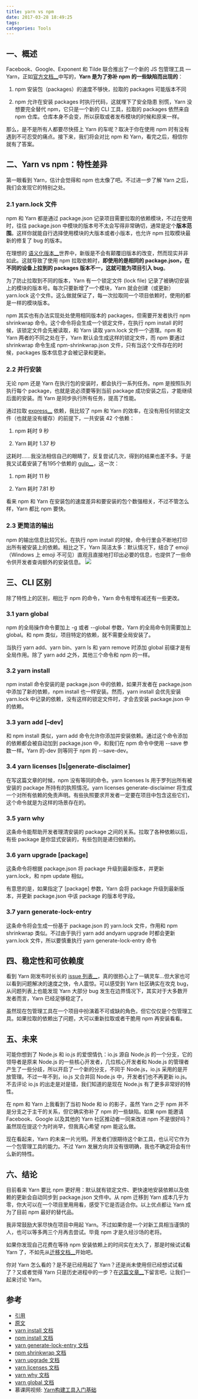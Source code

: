 ```yaml
---
title: yarn vs npm
date: 2017-03-28 18:49:25
tags:
categories: Tools
---
```


## 一、概述
Facebook、Google、Exponent 和 Tilde 联合推出了一个新的 JS 包管理工具 — Yarn，正如[官方文档__](https://link.zhihu.com/?target=https%3A//code.facebook.com/posts/1840075619545360)中写的，**Yarn 是为了弥补 npm 的一些缺陷而出现的**：

1. npm 安装包（packages）的速度不够快，拉取的 packages 可能版本不同

2. npm 允许在安装 packages 时执行代码，这就埋下了安全隐患
别慌，Yarn 没想要完全替代 npm，它只是一个新的 CLI 工具，拉取的 packages 依然来自 npm 仓库。仓库本身不会变，所以获取或者发布模块的时候和原来一样。  

那么，是不是所有人都要尽快搭上 Yarn 的车呢？取决于你在使用 npm 时有没有遇到不可忍受的痛点。接下来，我们将会对比 npm 和 Yarn，看完之后，相信你就有了答案。  

## 二、Yarn vs npm：特性差异

第一眼看到 Yarn，估计会觉得和 npm 也太像了吧。不过进一步了解 Yarn 之后，我们会发现它的特别之处。  

### 2.1 **yarn.lock 文件**

npm 和 Yarn 都是通过 package.json 记录项目需要拉取的依赖模块，不过在使用时，往往 package.json 中模块的版本号不太会写得非常确切，通常是定个**版本范围**。这样你就能自行选择使用模块的大版本或者小版本，也允许 npm 拉取模块最新的修复了 bug 的版本。  

在理想的 [语义化版本__](https://link.zhihu.com/?target=http%3A//semver.org/lang/zh-CN/)世界中，新版是不会有颠覆旧版本的改变，然而现实并非如此。这就导致了使用 npm 拉取依赖时，**即使用的是相同的 package.json，在不同的设备上拉到的 packages 版本不一，这就可能为项目引入 bug**。  

为了防止拉取到不同的版本，Yarn 有一个锁定文件 (lock file) 记录了被确切安装上的模块的版本号。每次只要新增了一个模块，Yarn 就会创建（或更新）yarn.lock 这个文件。这么做就保证了，每一次拉取同一个项目依赖时，使用的都是一样的模块版本。  

npm 其实也有办法实现处处使用相同版本的 packages，但需要开发者执行 npm shrinkwrap 命令。这个命令将会生成一个锁定文件，在执行 npm install 的时候，该锁定文件会先被读取，和 Yarn 读取 yarn.lock 文件一个道理。npm 和 Yarn 两者的不同之处在于，Yarn 默认会生成这样的锁定文件，而 npm 要通过 shrinkwrap 命令生成 npm-shrinkwrap.json 文件，只有当这个文件存在的时候，packages 版本信息才会被记录和更新。    
### 2.2 **并行安装**

无论 npm 还是 Yarn 在执行包的安装时，都会执行一系列任务。npm 是按照队列执行每个 package，也就是说必须要等到当前 package 成功安装之后，才能继续后面的安装。而 Yarn 是同步执行所有任务，提高了性能。  

通过拉取 [express__](https://link.zhihu.com/?target=https%3A//www.npmjs.com/package/express) 依赖，我比较了 npm 和 Yarn 的效率，在没有用任何锁定文件（也就是没有缓存）的前提下，一共安装 42 个依赖：

1.  npm 耗时 9 秒

2.  Yarn 耗时 1.37 秒

这耗时……我没法相信自己的眼睛了，反复尝试几次，得到的结果也差不多。于是我又试着安装了有195个依赖的 [gulp__](https://link.zhihu.com/?target=https%3A//www.npmjs.com/package/gulp)，这一次：  

1.  npm 耗时 11 秒

2.  Yarn 耗时 7.81 秒

看来 npm 和 Yarn 在安装包的速度差异和要安装的包个数强相关，不过不管怎么样，Yarn 都比 npm 要快。  

### 2.3 **更简洁的输出**

npm 的输出信息比较冗长。在执行 npm install <package> 的时候，命令行里会不断地打印出所有被安装上的依赖。相比之下，Yarn 简洁太多：默认情况下，结合了 emoji （Windows 上 emoji 不可见）直观且直接地打印出必要的信息，也提供了一些命令供开发者查询额外的安装信息。  ![](https://pic1.zhimg.com/v2-5f6f31df2f1be755ace92ba2908cfe34_b.png)

## 三、CLI 区别

除了特性上的区别，相比于 npm 的命令，Yarn 命令有增有减还有一些更改。  

### 3.1 **yarn global**

npm 的全局操作命令要加上 -g 或者 --global 参数，Yarn 的全局命令则需要加上 global。和 npm 类似，项目特定的依赖，就不需要全局安装了。

当执行 yarn add、yarn bin、yarn ls 和 yarn remove 时添加 global 前缀才是有全局作用。除了 yarn add 之外，其他三个命令和 npm 的一样。

### 3.2 **yarn install**

npm install 命令安装的是 package.json 中的依赖，如果开发者在 package.json 中添加了新的依赖，npm install 也一样安装。然而，yarn install 会优先安装 yarn.lock 中记录的依赖，没有这样的锁定文件时，才会去安装 package.json 中的依赖。

### 3.3 **yarn add [–dev]**

和 npm install 类似，yarn add 命令允许你添加并安装依赖。通过这个命令添加的依赖都会被自动加到 package.json 中，和我们在 npm 命令中使用 --save 参数一样。Yarn 的-dev 则等同于 npm 的 --save-dev。

### 3.4 **yarn licenses [ls|generate-disclaimer]**

在写这篇文章的时候，npm 没有等同的命令。yarn licenses ls 用于罗列出所有被安装的 package 所持有的执照情况。yarn licenses generate-disclaimer 将生成一个对所有依赖的免责声明。有些执照要求开发者一定要在项目中包含这些它们，这个命令就是为这样的场景存在的。


### 3.5 **yarn why**

这条命令能帮助开发者理清安装的 package 之间的关系。拉取了各种依赖以后，有些 package 是你显式安装的，有些包则是递归依赖的。

### 3.6 **yarn upgrade [package]**

这条命令将根据 package.json 将 package 升级到最新版本，并更新 yarn.lock，和 npm update 相似。  

有意思的是，如果指定了 [package] 参数，Yarn 会将 package 升级到最新版本，并更新 package.json 中该 package 的版本号字段。


### 3.7 **yarn generate-lock-entry**

这条命令将会生成一份基于 package.json 的 yarn.lock 文件，作用和 npm shrinkwrap 类似。不过由于执行 yarn add andyarn upgrade 时都会更新 yarn.lock 文件，所以要慎重执行 yarn generate-lock-entry 命令

## 四、稳定性和可依赖度

看到 Yarn 刚发布时长长的 [issue 列表__](https://link.zhihu.com/?target=https%3A//github.com/yarnpkg/yarn/issues)，真的很担心上了一辆灵车…但大家也可以看到问题解决的速度之快，令人震惊。可以感受到 Yarn 社区确实在攻克 bug，从问题列表上也能发现 Yarn 大部分 bug 发生在边界情况下，其实对于大多数开发者而言，Yarn 已经足够稳定了。  

虽然现在包管理工具在一个项目中扮演着不可或缺的角色，但它仅仅是个包管理工具。如果拉取的依赖出了问题，大可以重新拉取或者干脆用 npm 再安装看看。  

## 五、未来

可能你想到了 Node.js 和 io.js 的爱恨情仇：io.js 源自 Node.js 的一个分支，它的领导者是原来 Node.js 的一些核心开发者，几位核心开发者和 Node.js 的管理者产生了一些分歧，所以开启了一个新的分支，不同于 Node.js，io.js 采用的是开放管理。不过一年不到，io.js 又合并回 Node.js 中，开发者们也不再更新 io.js。不去评论 io.js 的出走是对是错，我们知道的是现在 Node.js 有了更多非常好的特性。  

在 npm 和 Yarn 上我看到了当初 Node 和 io 的影子，虽然 Yarn 之于 npm 并不是分支之于主干的关系，但它确实弥补了 npm 的一些缺陷。如果 npm 能邀请 Facebook、Google 以及其他的 Yarn 社区推动者一同来改进 npm 不是很好吗？虽然现在提这个为时尚早，但我真心希望 npm 能这么做。  

现在看起来，Yarn 的未来一片光明。开发者们很期待这个新工具，也认可它作为一个包管理工具的能力。不过 Yarn 发展方向并没有很明确，我也不确定将会有什么新的特性。  

## 六、结论

目前看来 Yarn 要比 npm 更好用：默认就有锁定文件、更快速地安装依赖以及依赖的更新会自动同步到 package.json 文件中。从 npm 迁移到 Yarn 成本几乎为零，你大可以在一个项目里用用看，感受下它是否适合你。以上优点都让 Yarn 成为了目前 npm 最好的替代品。  

我非常鼓励大家尽快在项目中用起 Yarn。不过如果你是一个对新工具相当谨慎的人，也可以等多两三个月再去尝试。毕竟 npm 才是久经沙场的老将。  

如果你发现自己花费在等待 npm 安装依赖上的时间实在太久了，那是时候试试看 Yarn 了，不如先从[迁移文档__](https://link.zhihu.com/?target=https%3A//yarnpkg.com/en/docs/migrating-from-npm)开始吧。  

你对 Yarn 怎么看的？是不是已经用起了 Yarn？还是尚未使用但已经想试试看了？又或者觉得 Yarn 只是历史进程中的一步？在[这篇文章__](https://link.zhihu.com/?target=https%3A//www.sitepoint.com/yarn-vs-npm/)下留言吧，让我们一起来讨论 Yarn。

## 参考
- [引用](https://zhuanlan.zhihu.com/p/23493436)
- [原文](https://www.sitepoint.com/yarn-vs-npm/)
- [yarn install 文档](https://link.zhihu.com/?target=https%3A//yarnpkg.com/en/docs/cli/install)
- [npm install 文档](https://link.zhihu.com/?target=https%3A//docs.npmjs.com/cli/install)
- [yarn generate-lock-entry 文档](https://link.zhihu.com/?target=https%3A//yarnpkg.com/en/docs/cli/generate-lock-entry)
- [npm shrinkwrap 文档](https://link.zhihu.com/?target=https%3A//docs.npmjs.com/cli/shrinkwrap)
- [yarn upgrade 文档](https://link.zhihu.com/?target=https%3A//yarnpkg.com/en/docs/cli/upgrade)
- [yarn licenses 文档](https://link.zhihu.com/?target=https%3A//yarnpkg.com/en/docs/cli/licenses)
- [yarn why 文档](https://link.zhihu.com/?target=https%3A//yarnpkg.com/en/docs/cli/why)
- [yarn global 文档](https://link.zhihu.com/?target=https%3A//yarnpkg.com/en/docs/cli/global)
- 慕课网视频: [Yarn构建工具入门基础](http://www.imooc.com/learn/766)



